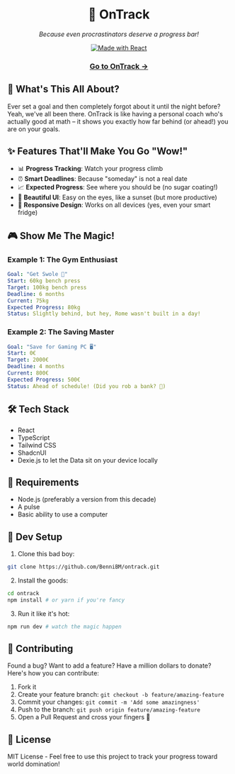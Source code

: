 <div align="center">
  
# 🎯 OnTrack

*Because even procrastinators deserve a progress bar!* 

[![Made with React](https://img.shields.io/badge/Made%20with-React-61DAFB.svg)](https://reactjs.org/)

### [Go to OnTrack →](progress-pie.netlify.app)

</div>

## 🚀 What's This All About?

Ever set a goal and then completely forgot about it until the night before? Yeah, we've all been there. OnTrack is like having a personal coach who's actually good at math – it shows you exactly how far behind (or ahead!) you are on your goals.

## ✨ Features That'll Make You Go "Wow!"

- 📊 **Progress Tracking**: Watch your progress climb
- ⏰ **Smart Deadlines**: Because "someday" is not a real date
- 📈 **Expected Progress**: See where you should be (no sugar coating!)
- 🎨 **Beautiful UI**: Easy on the eyes, like a sunset (but more productive)
- 📱 **Responsive Design**: Works on all devices (yes, even your smart fridge)

## 🎮 Show Me The Magic!

### Example 1: The Gym Enthusiast
```yaml
Goal: "Get Swole 💪"
Start: 60kg bench press
Target: 100kg bench press
Deadline: 6 months
Current: 75kg
Expected Progress: 80kg
Status: Slightly behind, but hey, Rome wasn't built in a day!
```

### Example 2: The Saving Master
```yaml
Goal: "Save for Gaming PC 🖥️"
Start: 0€
Target: 2000€
Deadline: 4 months
Current: 800€
Expected Progress: 500€
Status: Ahead of schedule! (Did you rob a bank? 🤔)
```


## 🛠️ Tech Stack

- React 
- TypeScript
- Tailwind CSS 
- ShadcnUI
- Dexie.js to let the Data sit on your device locally

## 📝 Requirements

- Node.js (preferably a version from this decade)
- A pulse
- Basic ability to use a computer


## 🚀 Dev Setup

1. Clone this bad boy:
```bash
git clone https://github.com/BenniBM/ontrack.git
```

2. Install the goods:
```bash
cd ontrack
npm install # or yarn if you're fancy
```

3. Run it like it's hot:
```bash
npm run dev # watch the magic happen
```

## 🤝 Contributing

Found a bug? Want to add a feature? Have a million dollars to donate? Here's how you can contribute:

1. Fork it
2. Create your feature branch: `git checkout -b feature/amazing-feature`
3. Commit your changes: `git commit -m 'Add some amazingness'`
4. Push to the branch: `git push origin feature/amazing-feature`
5. Open a Pull Request and cross your fingers 🤞

## 📜 License

MIT License - Feel free to use this project to track your progress toward world domination!
